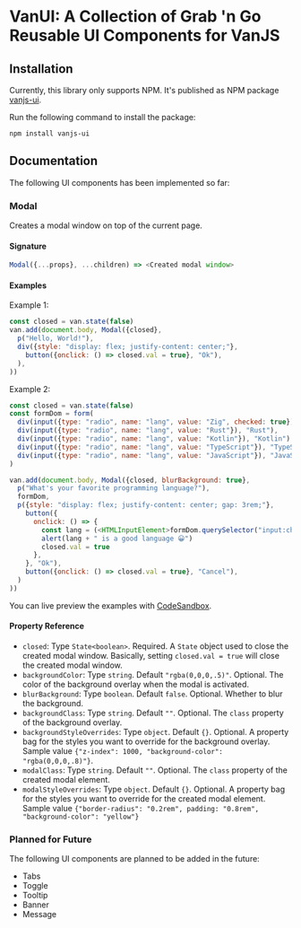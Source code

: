 # **VanUI**: A Collection of Grab 'n Go Reusable UI Components for VanJS

## Installation

Currently, this library only supports NPM. It's published as NPM package [vanjs-ui](https://www.npmjs.com/package/vanjs-ui).

Run the following command to install the package:

```shell
npm install vanjs-ui
```

## Documentation

The following UI components has been implemented so far:

### Modal

Creates a modal window on top of the current page.

#### Signature

```js
Modal({...props}, ...children) => <Created modal window>
```

#### Examples

Example 1:

```js
const closed = van.state(false)
van.add(document.body, Modal({closed},
  p("Hello, World!"),
  div({style: "display: flex; justify-content: center;"},
    button({onclick: () => closed.val = true}, "Ok"),
  ),
))
```

Example 2:

```js
const closed = van.state(false)
const formDom = form(
  div(input({type: "radio", name: "lang", value: "Zig", checked: true}), "Zig"),
  div(input({type: "radio", name: "lang", value: "Rust"}), "Rust"),
  div(input({type: "radio", name: "lang", value: "Kotlin"}), "Kotlin"),
  div(input({type: "radio", name: "lang", value: "TypeScript"}), "TypeScript"),
  div(input({type: "radio", name: "lang", value: "JavaScript"}), "JavaScript"),
)

van.add(document.body, Modal({closed, blurBackground: true},
  p("What's your favorite programming language?"),
  formDom,
  p({style: "display: flex; justify-content: center; gap: 3rem;"},
    button({
      onclick: () => {
        const lang = (<HTMLInputElement>formDom.querySelector("input:checked")).value
        alert(lang + " is a good language 😀")
        closed.val = true
      },
    }, "Ok"),
    button({onclick: () => closed.val = true}, "Cancel"),
  )
))
```

You can live preview the examples with [CodeSandbox](https://codesandbox.io/p/sandbox/github/vanjs-org/van/tree/main/components/examples/modal?file=%2Fsrc%2Fmain.ts%3A1%2C1).

#### Property Reference

* `closed`: Type `State<boolean>`. Required. A `State` object used to close the created modal window. Basically, setting `closed.val = true` will close the created modal window.
* `backgroundColor`: Type `string`. Default `"rgba(0,0,0,.5)"`. Optional. The color of the background overlay when the modal is activated.
* `blurBackground`: Type `boolean`. Default `false`. Optional. Whether to blur the background.
* `backgroundClass`: Type `string`. Default `""`. Optional. The `class` property of the background overlay.
* `backgroundStyleOverrides`: Type `object`. Default `{}`. Optional. A property bag for the styles you want to override for the background overlay. Sample value `{"z-index": 1000, "background-color": "rgba(0,0,0,.8)"}`.
* `modalClass`: Type `string`. Default `""`. Optional. The `class` property of the created modal element.
* `modalStyleOverrides`: Type `object`. Default `{}`. Optional. A property bag for the styles you want to override for the created modal element. Sample value `{"border-radius": "0.2rem", padding: "0.8rem", "background-color": "yellow"}`

### Planned for Future

The following UI components are planned to be added in the future:
* Tabs
* Toggle
* Tooltip
* Banner
* Message
